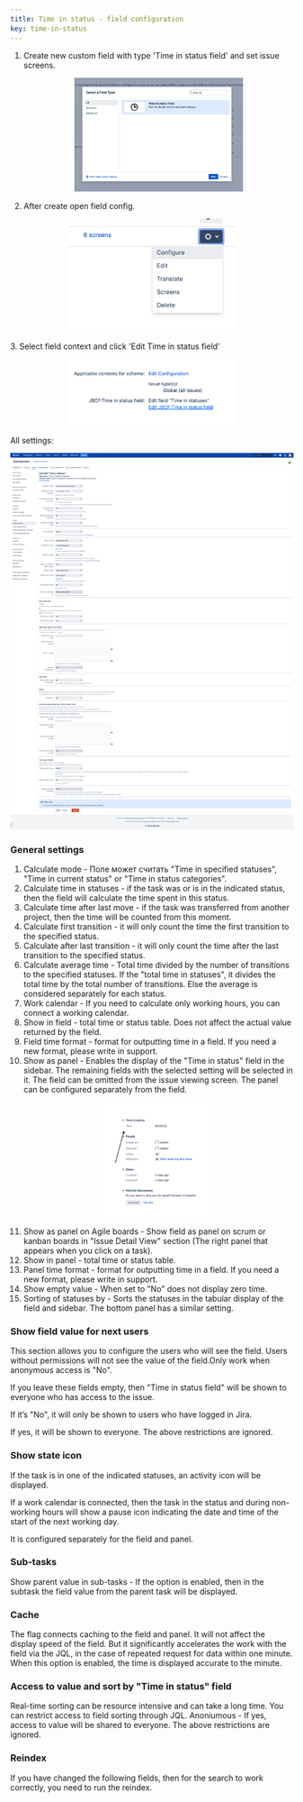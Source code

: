 ```yaml
---
title: Time in status - field configuration
key: time-in-status
---
```


1. Create new custom field with type 'Time in status field' and set issue screens.<br>
   <p style="text-align: center;"><a href="/uploads/time-in-status/time-in-status-field-settings/time-in-status-field.png"><img src="/uploads/time-in-status/time-in-status-field-settings/time-in-status-field.png" style="width:300px"/></a></p>

2. After create open field config.<br>
<p style="text-align: center;"><a href="/uploads/time-in-status/time-in-status-field-settings/time-in-status-field-config.png"><img src="/uploads/time-in-status/time-in-status-field-settings/time-in-status-field-config.png" style="width:300px"/></a></p>
3. Select field context and click 'Edit Time in status field'<br>
   <p style="text-align: center;"><a href="/uploads/time-in-status/time-in-status-field-settings/time-in-status-field-config2.png"><img src="/uploads/time-in-status/time-in-status-field-settings/time-in-status-field-config2.png" style="width:300px"/></a></p>
   
All settings:<br>
<p style="text-align: center;"><a href="/uploads/time-in-status/about-fields/time-in-status-config.png"><img src="/uploads/time-in-status/about-fields/time-in-status-config.png" style="width:600px;"></a></p>

### General settings ### 

1. Calculate mode - Поле может считать "Time in specified statuses", "Time in current status" or "Time in status categories".
2. Calculate time in statuses - if the task was or is in the indicated status, then the field will calculate the time spent in this status.
3. Calculate time after last move - if the task was transferred from another project, then the time will be counted from this moment.
4. Calculate first transition - it will only count the time the first transition to the specified status.
5. Calculate after last transition - it will only count the time after the last transition to the specified status.
6. Calculate average time - Total time divided by the number of transitions to the specified statuses.
       If the "total time in statuses", it divides the total time by the total number of transitions. Else the average is considered separately for each status.
7. Work calendar - If you need to calculate only working hours, you can connect a working calendar.
8. Show in field - total time or status table. Does not affect the actual value returned by the field.
9. Field time format - format for outputting time in a field. If you need a new format, please write in support.
10. Show as panel - Enables the display of the "Time in status" field in the sidebar. The remaining fields with the selected setting will be selected in it. The field can be omitted from the issue viewing screen. The panel can be configured separately from the field.<br>
    <p style="text-align: center;"><a href="/uploads/time-in-status/time-in-status-field-settings/time-in-status-field-panel-demo.png"><img src="/uploads/time-in-status/time-in-status-field-settings/time-in-status-field-panel-demo.png" style="width:200px"/></a></p>
11. Show as panel on Agile boards - Show field as panel on scrum or kanban boards in "Issue Detail View" section (The right panel that appears when you click on a task).
12. Show in panel - total time or status table.
13. Panel time format - format for outputting time in a field. If you need a new format, please write in support.
14. Show empty value - When set to "No" does not display zero time.
15. Sorting of statuses by - Sorts the statuses in the tabular display of the field and sidebar.
The bottom panel has a similar setting.


### Show field value for next users ###
This section allows you to configure the users who will see the field. Users without permissions will not see the value of the field.Only work when anonymous access is "No".

If you leave these fields empty, then "Time in status field" will be shown to everyone who has access to the issue.

If it’s "No", it will only be shown to users who have logged in Jira.

If yes, it will be shown to everyone. The above restrictions are ignored.

### Show state icon ###
If the task is in one of the indicated statuses, an activity icon will be displayed.

If a work calendar is connected, then the task in the status and during non-working hours will show a pause icon indicating the date and time of the start of the next working day.

It is configured separately for the field and panel.

### Sub-tasks ### 
Show parent value in sub-tasks - If the option is enabled, then in the subtask the field value from the parent task will be displayed.

### Cache ### 
The flag connects caching to the field and panel.
It will not affect the display speed of the field. But it significantly accelerates the work with the field via the JQL, in the case of repeated request for data within one minute.
When this option is enabled, the time is displayed accurate to the minute.

### Access to value and sort by "Time in status" field ###
Real-time sorting can be resource intensive and can take a long time. You can restrict access to field sorting through JQL.
Anoniumous - If yes, access to value will be shared to everyone. The above restrictions are ignored.

### Reindex ### 
If you have changed the following fields, then for the search to work correctly, you need to run the reindex.
